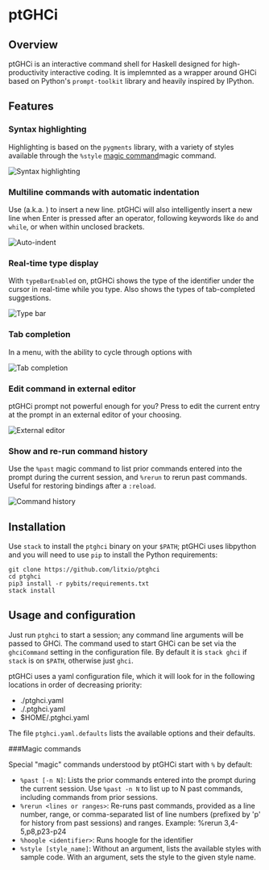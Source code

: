 # ptGHCi

## Overview

ptGHCi is an interactive command shell for Haskell designed for high-productivity interactive coding.  It is implemnted as a wrapper around GHCi based on Python's `prompt-toolkit` library and heavily inspired by IPython.  

## Features

### Syntax highlighting

Highlighting is based on the `pygments` library, with a variety of styles available through the `%style` [magic command](#magic-commands)magic command.

![Syntax highlighting](https://litxio.github.io/ptghci/images/syntax_highlight.svg)

### Multiline commands with automatic indentation

Use <Alt-Enter> (a.k.a. <Meta-Enter>) to insert a new line.  ptGHCi will also intelligently insert a new line when Enter is pressed after an operator, following keywords like `do` and `while`, or when within unclosed brackets.

![Auto-indent](https://litxio.github.io/ptghci/images/autoindent.svg)

### Real-time type display

With `typeBarEnabled` on, ptGHCi shows the type of the identifier under the cursor in real-time while you type.  Also shows the types of tab-completed suggestions.

![Type bar](https://litxio.github.io/ptghci/images/type_bar.svg)

### Tab completion

In a menu, with the ability to cycle through options with <Tab>

![Tab completion](https://litxio.github.io/ptghci/images/tab_completion.svg)

### Edit command in external editor

ptGHCi prompt not powerful enough for you?  Press <F2> to edit the current entry at the prompt in an external editor of your choosing.

![External editor](https://litxio.github.io/ptghci/images/external_editor.svg)

### Show and re-run command history

Use the `%past` magic command to list prior commands entered into the prompt during the current session, and `%rerun` to rerun past commands.  Useful for restoring bindings after a `:reload`.  

![Command history](https://litxio.github.io/ptghci/images/history.svg)

## Installation

Use `stack` to install the `ptghci` binary on your `$PATH`; ptGHCi uses libpython and you will need to use `pip` to install the Python requirements:

```
git clone https://github.com/litxio/ptghci
cd ptghci
pip3 install -r pybits/requirements.txt
stack install
```

## Usage and configuration

Just run `ptghci` to start a session; any command line arguments will be passed to GHCi.  The command used to start GHCi can be set via the `ghciCommand` setting in the configuration file.  By default it is `stack ghci` if `stack` is on `$PATH`, otherwise just `ghci`.

ptGHCi uses a yaml configuration file, which it will look for in the following locations in order of decreasing priority:

 * ./ptghci.yaml
 * ./.ptghci.yaml
 * $HOME/.ptghci.yaml

The file `ptghci.yaml.defaults` lists the available options and their defaults.  

###Magic commands

Special "magic" commands understood by ptGHCi start with `%` by default:

 * `%past [-n N]`: Lists the prior commands entered into the prompt during the current session.  Use `%past -n N` to list up to N past commands, including commands from prior sessions.
 * `%rerun <lines or ranges>`: Re-runs past commands, provided as a line number, range, or comma-separated list of line numbers (prefixed by 'p' for history from past sessions) and ranges. Example: %rerun 3,4-5,p8,p23-p24
 * `%hoogle <identifier>`: Runs hoogle for the identifier
 * `%style [style_name]`: Without an argument, lists the available styles with sample code.  With an argument, sets the style to the given style name.  
